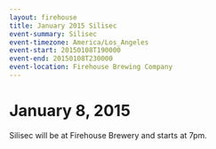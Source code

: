 ```yaml
---
layout: firehouse
title: January 2015 Silisec
event-summary: Silisec
event-timezone: America/Los_Angeles
event-start: 20150108T190000
event-end: 20150108T230000
event-location: Firehouse Brewing Company
---
```


# January 8, 2015

Silisec will be at Firehouse Brewery and starts at 7pm.
